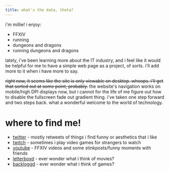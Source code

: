 ```yaml
---
title: what's the data, theta?
---
```


i'm millie! i enjoy:

- FFXIV
- running
- dungeons and dragons
- running dungeons and dragons

lately, i've been learning more about the IT industry, and i feel like it would be helpful for me to have a simple web page as a project, of sorts. i'll add more to it when i have more to say.

~~right now, it seems like the site is only viewable on desktop. whoops. i'll get that sorted out at some point, probably.~~ the website's navigation works on mobile/high DPI displays now, but i cannot for the life of me figure out how to disable the fullscreen fade out gradient thing. i've taken one step forward and two steps back. what a wonderful welcome to the world of technology.

# where to find me!
- [twitter](https://twitter.com/_nooph) - mostly retweets of things i find funny or aesthetics that i like
- [twitch](https://www.twitch.tv/nooph) - sometimes i play video games for strangers to watch
- [youtube](https://www.youtube.com/@sillymilliexiv) - FFXIV videos and some stinkposts/funny moments with friends
- [letterboxd](https://letterboxd.com/SillyMillie/) - ever wonder what i think of movies?
- [backloggd](https://backloggd.com/u/SillyMillie/) - ever wonder what i think of games?
